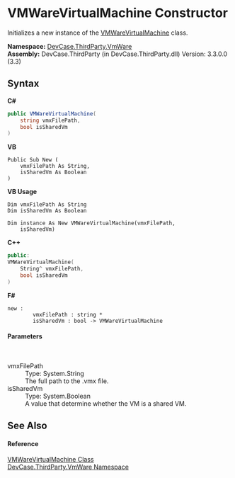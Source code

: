 # VMWareVirtualMachine Constructor 
 

Initializes a new instance of the <a href="T_DevCase_ThirdParty_VmWare_VMWareVirtualMachine">VMWareVirtualMachine</a> class.

**Namespace:**&nbsp;<a href="N_DevCase_ThirdParty_VmWare">DevCase.ThirdParty.VmWare</a><br />**Assembly:**&nbsp;DevCase.ThirdParty (in DevCase.ThirdParty.dll) Version: 3.3.0.0 (3.3)

## Syntax

**C#**<br />
``` C#
public VMWareVirtualMachine(
	string vmxFilePath,
	bool isSharedVm
)
```

**VB**<br />
``` VB
Public Sub New ( 
	vmxFilePath As String,
	isSharedVm As Boolean
)
```

**VB Usage**<br />
``` VB Usage
Dim vmxFilePath As String
Dim isSharedVm As Boolean

Dim instance As New VMWareVirtualMachine(vmxFilePath, 
	isSharedVm)
```

**C++**<br />
``` C++
public:
VMWareVirtualMachine(
	String^ vmxFilePath, 
	bool isSharedVm
)
```

**F#**<br />
``` F#
new : 
        vmxFilePath : string * 
        isSharedVm : bool -> VMWareVirtualMachine
```


#### Parameters
&nbsp;<dl><dt>vmxFilePath</dt><dd>Type: System.String<br />The full path to the .vmx file.</dd><dt>isSharedVm</dt><dd>Type: System.Boolean<br />A value that determine whether the VM is a shared VM.</dd></dl>

## See Also


#### Reference
<a href="T_DevCase_ThirdParty_VmWare_VMWareVirtualMachine">VMWareVirtualMachine Class</a><br /><a href="N_DevCase_ThirdParty_VmWare">DevCase.ThirdParty.VmWare Namespace</a><br />